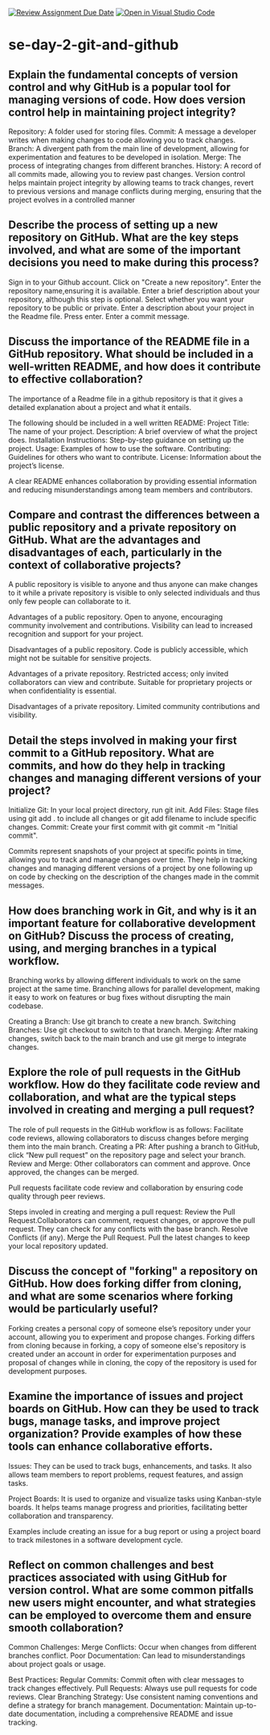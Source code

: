 [![Review Assignment Due Date](https://classroom.github.com/assets/deadline-readme-button-22041afd0340ce965d47ae6ef1cefeee28c7c493a6346c4f15d667ab976d596c.svg)](https://classroom.github.com/a/8wgCKhpZ)
[![Open in Visual Studio Code](https://classroom.github.com/assets/open-in-vscode-2e0aaae1b6195c2367325f4f02e2d04e9abb55f0b24a779b69b11b9e10269abc.svg)](https://classroom.github.com/online_ide?assignment_repo_id=16296039&assignment_repo_type=AssignmentRepo)
# se-day-2-git-and-github
## Explain the fundamental concepts of version control and why GitHub is a popular tool for managing versions of code. How does version control help in maintaining project integrity?
Repository: A folder used for storing files.
Commit: A message a developer writes when making changes to code allowing you to track changes.
Branch: A divergent path from the main line of development, allowing for experimentation and features to be developed in isolation.
Merge: The process of integrating changes from different branches.
History: A record of all commits made, allowing you to review past changes.
Version control helps maintain project integrity by allowing teams to track changes, revert to previous versions and manage conflicts during merging, ensuring that the project evolves in a controlled manner
## Describe the process of setting up a new repository on GitHub. What are the key steps involved, and what are some of the important decisions you need to make during this process?
Sign in to your Github account.
Click on "Create a new repository".
Enter the repository name,ensuring it is available.
Enter a brief description about your repository, although this step is optional.
Select whether you want your repository to be public or private.
Enter a description about your project in the Readme file.
Press enter.
Enter a commit message.

## Discuss the importance of the README file in a GitHub repository. What should be included in a well-written README, and how does it contribute to effective collaboration?
The importance of a Readme file in a github repository is that it gives a detailed explanation about a project and what it entails.

The following should be included in a well written README:
Project Title: The name of your project.
Description: A brief overview of what the project does.
Installation Instructions: Step-by-step guidance on setting up the project.
Usage: Examples of how to use the software.
Contributing: Guidelines for others who want to contribute.
License: Information about the project’s license.

A clear README enhances collaboration by providing essential information and reducing misunderstandings among team members and contributors.




## Compare and contrast the differences between a public repository and a private repository on GitHub. What are the advantages and disadvantages of each, particularly in the context of collaborative projects?
A public repository is visible to anyone and thus anyone can make changes to it while a private repository is visible to only selected individuals and thus only few people can collaborate to it.

Advantages of a public repository.
Open to anyone, encouraging community involvement and contributions.
Visibility can lead to increased recognition and support for your project.

Disadvantages of a public repository.
Code is publicly accessible, which might not be suitable for sensitive projects.

Advantages of a private repository.
Restricted access; only invited collaborators can view and contribute.
Suitable for proprietary projects or when confidentiality is essential.

Disadvantages of a private repository.
Limited community contributions and visibility.


## Detail the steps involved in making your first commit to a GitHub repository. What are commits, and how do they help in tracking changes and managing different versions of your project?
Initialize Git: In your local project directory, run git init.
Add Files: Stage files using git add . to include all changes or git add filename to include specific changes.
Commit: Create your first commit with git commit -m "Initial commit".

 Commits represent snapshots of your project at specific points in time, allowing you to track and manage changes over time.
 They help in tracking changes and managing different versions of a project by one following up on code by checking on the description of the changes made in the commit messages.

## How does branching work in Git, and why is it an important feature for collaborative development on GitHub? Discuss the process of creating, using, and merging branches in a typical workflow.
Branching works by allowing different individuals to work on the same project at the same time.
Branching allows for parallel development, making it easy to work on features or bug fixes without disrupting the main codebase.

Creating a Branch: Use git branch <branch-name> to create a new branch.
Switching Branches: Use git checkout <branch-name> to switch to that branch.
Merging: After making changes, switch back to the main branch and use git merge <branch-name> to integrate changes.

## Explore the role of pull requests in the GitHub workflow. How do they facilitate code review and collaboration, and what are the typical steps involved in creating and merging a pull request?
The role of pull requests in the GitHub workflow is as follows:
Facilitate code reviews, allowing collaborators to discuss changes before merging them into the main branch.
Creating a PR: After pushing a branch to GitHub, click “New pull request” on the repository page and select your branch.
Review and Merge: Other collaborators can comment and approve. Once approved, the changes can be merged.

Pull requests facilitate code review and collaboration by ensuring code quality through peer reviews.

Steps involed in creating and merging a pull request:
Review the Pull Request.Collaborators can comment, request changes, or approve the pull request. They can check for any conflicts with the base branch.
Resolve Conflicts (if any).
Merge the Pull Request.
Pull the latest changes to keep your local repository updated.

## Discuss the concept of "forking" a repository on GitHub. How does forking differ from cloning, and what are some scenarios where forking would be particularly useful?
Forking creates a personal copy of someone else’s repository under your account, allowing you to experiment and propose changes.
Forking differs from cloning because in forking, a copy of someone else's repository is created under an account in order for experimentation purposes and proposal of changes while in cloning, the copy of the repository is used for development purposes.

## Examine the importance of issues and project boards on GitHub. How can they be used to track bugs, manage tasks, and improve project organization? Provide examples of how these tools can enhance collaborative efforts.
Issues:
They can be used to track bugs, enhancements, and tasks.
It also allows team members to report problems, request features, and assign tasks.

Project Boards:
It is used to organize and visualize tasks using Kanban-style boards.
It helps teams manage progress and priorities, facilitating better collaboration and transparency.

Examples include creating an issue for a bug report or using a project board to track milestones in a software development cycle.

## Reflect on common challenges and best practices associated with using GitHub for version control. What are some common pitfalls new users might encounter, and what strategies can be employed to overcome them and ensure smooth collaboration?
Common Challenges:
Merge Conflicts: Occur when changes from different branches conflict.
Poor Documentation: Can lead to misunderstandings about project goals or usage.

Best Practices:
Regular Commits: Commit often with clear messages to track changes effectively.
Pull Requests: Always use pull requests for code reviews.
Clear Branching Strategy: Use consistent naming conventions and define a strategy for branch management.
Documentation: Maintain up-to-date documentation, including a comprehensive README and issue tracking.

